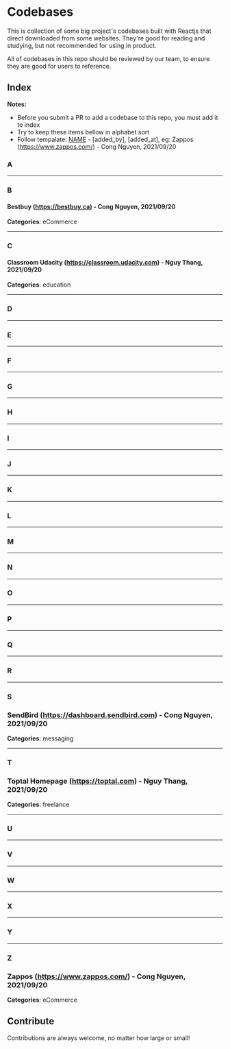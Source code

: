 # Codebases

This is collection of some big project's codebases built with Reactjs that direct downloaded from some websites. They're good for reading and studying, but not recommended for using in product.

All of codebases in this repo should be reviewed by our team, to ensure they are good for users to reference.

## Index

**Notes:** 
* Before you submit a PR to add a codebase to this repo, you must add it to index
* Try to keep these items bellow in alphabet sort
* Follow tempalate: [NAME]([URL]) - [added_by], [added_at], eg: Zappos (https://www.zappos.com/) - Cong Nguyen, 2021/09/20

### A

---
### B
#### Bestbuy (https://bestbuy.ca) - Cong Nguyen, 2021/09/20
**Categories**: eCommerce

---
### C
#### Classroom Udacity (https://classroom.udacity.com) - Nguy Thang, 2021/09/20
**Categories**: education

---
### D

---
### E

---
### F

---
### G

---
### H

---
### I

---
### J

---
### K

---
### L

---
### M

---
### N

---
### O

---
### P

---
### Q

---
### R

---
### S
### SendBird (https://dashboard.sendbird.com) - Cong Nguyen, 2021/09/20
**Categories**: messaging

---
### T
### Toptal Homepage (https://toptal.com) - Nguy Thang, 2021/09/20
**Categories**: freelance

---
### U

---
### V

---
### W

---
### X

---
### Y

---
### Z
### Zappos (https://www.zappos.com/) - Cong Nguyen, 2021/09/20
**Categories**: eCommerce


## Contribute

Contributions are always welcome, no matter how large or small!
